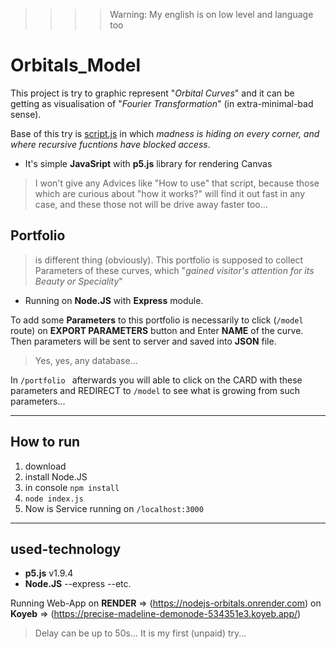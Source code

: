 >>>>Warning: My english is on low level and language too

# Orbitals_Model

This project is try to graphic represent "_Orbital Curves_" and it can be getting as visualisation of "_Fourier Transformation_" (in extra-minimal-bad sense).

Base of this try is [script.js] in which _madness is hiding on every corner, and where _recursive fucntions_ have blocked access_.
* It's simple **JavaSript** with **p5.js** library for rendering Canvas

> I won't give any Advices like "How to use" that script, because those which are curious about "how it works?" will find it out fast in any case,
and these those not will be drive away faster too...

## Portfolio
> is different thing (obviously). This portfolio is supposed to collect Parameters of these curves, which "_gained visitor's attention for its Beauty or Speciality_"
* Running on **Node.JS** with **Express** module.

To add some **Parameters** to this portfolio is necessarily to click (<code>/model</code> route) on **EXPORT PARAMETERS** button and Enter **NAME** of the curve.
Then parameters will be sent to server and saved into **JSON** file.

> Yes, yes, any database...

In <code>/portfolio </code> afterwards you will able to click on the CARD with these parameters and REDIRECT to <code>/model</code> to see what is growing from such parameters...


[script.js]: https://github.com/Balner123/NodeJS_Orbitals/blob/master/extra/orbit-js/script.js


---

## How to run
1. download
2. install Node.JS
3. in console <code>npm install</code>
4. <code>node index.js</code>
5. Now is Service running on <code>/localhost:3000</code>

---
## used-technology
* **p5.js** v1.9.4
* **Node.JS**
  --express
  --etc.

Running Web-App on **RENDER** => (https://nodejs-orbitals.onrender.com)
                on **Koyeb**  => (https://precise-madeline-demonode-534351e3.koyeb.app/)

> Delay can be up to 50s... It is my first (unpaid) try...

